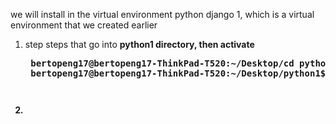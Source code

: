 we will install in the virtual environment python django 1, which is a virtual environment that we created earlier

1. step steps that go into <b>python1<b> directory, then activate
   <pre>
    bertopeng17@bertopeng17-ThinkPad-T520:~/Desktop/<b>cd python1/</b>
    bertopeng17@bertopeng17-ThinkPad-T520:~/Desktop/python1$ 
   <pre>
2. 
